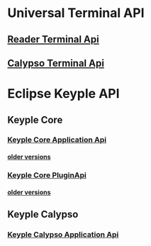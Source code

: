 # Universal Terminal API
## [Reader Terminal Api](./UniversalTerminalApi/CalypsoTerminalApi)
## [Calypso Terminal Api](./UniversalTerminalApi/CalypsoTerminalApi)
# Eclipse Keyple API
## Keyple Core
### [Keyple Core Application Api](./KeypleCoreApi/ApplicationApi)
#### [older versions](./KeypleCoreApi/ApplicationApi/old.md)
### [Keyple Core PluginApi](./KeypleCoreApi/PluginApi)
#### [older versions](./KeypleCoreApi/PluginApi/old.md)
## Keyple Calypso
### [Keyple Calypso Application Api](./KeypleCalypsoApi/ApplicationApi)
